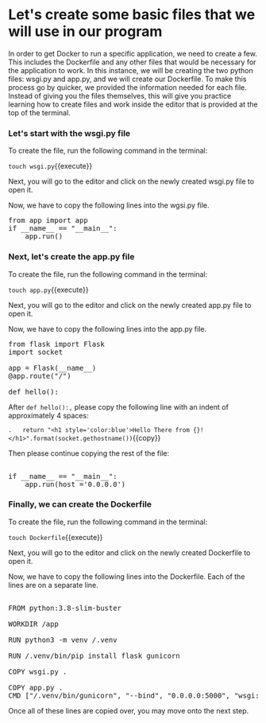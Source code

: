 # Let's create some basic files that we will use in our program

In order to get Docker to run a specific application, we need to create a few. This includes the Dockerfile and any other files that would be necessary for the application to work. In this instance, we will be creating the two python files: wsgi.py and app.py, and we will create our Dockerfile. To make this process go by quicker, we provided the information needed for each file. Instead of giving you the files themselves, this will give you practice learning how to create files and work inside the editor that is provided at the top of the terminal.

### Let's start with the wsgi.py file

To create the file, run the following command in the terminal:

`touch wsgi.py`{{execute}}

Next, you will go to the editor and click on the newly created wsgi.py file to open it.

Now, we have to copy the following lines into the wgsi.py file.

<pre class="file" data-target="clipboard">
from app import app
if __name__ == "__main__":
    app.run()
</pre>

### Next, let's create the app.py file

To create the file, run the following command in the terminal:

`touch app.py`{{execute}}

Next, you will go to the editor and click on the newly created app.py file to open it.

Now, we have to copy the following lines into the app.py file. 

<pre class="file" data-target="clipboard">
from flask import Flask
import socket

app = Flask(__name__)
@app.route("/")

def hello():
</pre>

After `def hello():,` please copy the following line with an indent of approximately 4 spaces: 

`.   return "<h1 style='color:blue'>Hello There from {}!</h1>".format(socket.gethostname())`{{copy}}

Then please continue copying the rest of the file:

<pre class="file" data-target="clipboard">    
if __name__ == "__main__":
    app.run(host ='0.0.0.0')
</pre>


### Finally, we can create the Dockerfile

To create the file, run the following command in the terminal:

`touch Dockerfile`{{execute}}

Next, you will go to the editor and click on the newly created Dockerfile to open it.

Now, we have to copy the following lines into the Dockerfile. Each of the lines are on a separate line.

<pre class="file" data-target="clipboard">

FROM python:3.8-slim-buster

WORKDIR /app

RUN python3 -m venv /.venv

RUN /.venv/bin/pip install flask gunicorn

COPY wsgi.py .

COPY app.py .
CMD ["/.venv/bin/gunicorn", "--bind", "0.0.0.0:5000", "wsgi:app"]
</pre>

Once all of these lines are copied over, you may move onto the next step.

